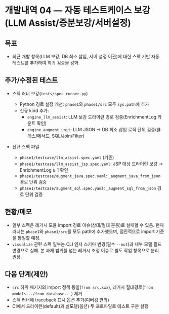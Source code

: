 개발내역 04 — 자동 테스트케이스 보강(LLM Assist/증분보강/서버설정)
==========================================================

목표
----
- 최근 개발 항목(LLM 보강, DB 최소 삽입, 서버 설정 이관)에 대한 스펙 기반 자동 테스트를 추가하여 회귀 검증을 강화.

추가/수정된 테스트
-----------------
- 스펙 러너 보강(`tests/spec_runner.py`)
  - Python 경로 설정 개선: `phase1`와 `phase1/src` 모두 `sys.path`에 추가
  - 신규 kind 추가:
    - `engine_llm_assist`: LLM 보강 드라이런 경로 검증(EnrichmentLog 카운트 확인)
    - `engine_augment_unit`: LLM JSON → DB 최소 삽입 로직 단위 검증(클래스/메서드, SQL/Join/Filter)

- 신규 스펙 파일
  - `phase1/testcase/llm_assist.spec.yaml` (기존)
  - `phase1/testcase/llm_assist_jsp.spec.yaml`: JSP 대상 드라이런 보강 → EnrichmentLog ≥ 1 확인
  - `phase1/testcase/augment_java.spec.yaml`: `_augment_java_from_json` 경로 단위 검증
  - `phase1/testcase/augment_sql.spec.yaml`: `_augment_sql_from_json` 경로 단위 검증

현황/메모
--------
- 일부 스펙은 레거시 모듈 import 경로 이슈(상대/절대 혼용)로 실패할 수 있음. 현재 러너는 `phase1`와 `phase1/src`를 모두 path에 추가했으며, 점진적으로 import 기준을 통일할 예정.
- `visualize` 관련 스펙 일부는 CLI 인자 스키마 변경(필수 `--out`)과 내부 모델 필드 변경으로 실패. 본 과제 범위를 넘는 레거시 조정 이슈로 별도 작업 항목으로 분리 권장.

다음 단계(제안)
--------------
- `src` 하위 패키지의 import 정책 통일(`from src.xxx`), 레거시 절대경로(`from models.../from database...`) 제거
- 스펙 러너에 traceback 표시 옵션 추가(디버깅 편의)
- CI에서 드라이런(default)과 실모델(옵션) 두 프로파일로 테스트 구분 실행

